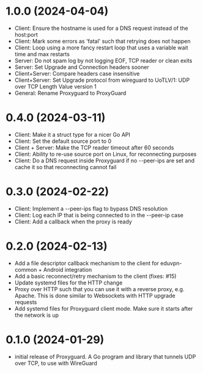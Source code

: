 # 1.0.0 (2024-04-04)

- Client: Ensure the hostname is used for a DNS request instead of the host:port
- Client: Mark some errors as 'fatal' such that retrying does not happen
- Client: Loop using a more fancy restart loop that uses a variable wait time and max restarts
- Server: Do not spam log by not logging EOF, TCP reader or clean exits
- Server: Set Upgrade and Connection headers sooner
- Client+Server: Compare headers case insensitive
- Client+Server: Set Upgrade protocol from wireguard to UoTLV/1: UDP over TCP Length Value version 1
- General: Rename Proxyguard to ProxyGuard

# 0.4.0 (2024-03-11)

- Client: Make it a struct type for a nicer Go API
- Client: Set the default source port to 0
- Client + Server: Make the TCP reader timeout after 60 seconds
- Client: Ability to re-use source port on Linux, for reconnecting purposes
- Client: Do a DNS request inside Proxyguard if no --peer-ips are set and cache it so that reconnecting cannot fail

# 0.3.0 (2024-02-22)

- Client: Implement a --peer-ips flag to bypass DNS resolution
- Client: Log each IP that is being connected to in the --peer-ip case
- Client: Add a callback when the proxy is ready

# 0.2.0 (2024-02-13)

- Add a file descriptor callback mechanism to the client for eduvpn-common + Android integration
- Add a basic reconnect/retry mechanism to the client (fixes: #15)
- Update systemd files for the HTTP change
- Proxy over HTTP such that you can use it with a reverse proxy, e.g. Apache. This is done similar to Websockets with HTTP upgrade requests
- Add systemd files for Proxyguard client mode. Make sure it starts after the network is up

# 0.1.0 (2024-01-29)

- initial release of Proxyguard. A Go program and library that tunnels UDP over TCP, to use with WireGuard
